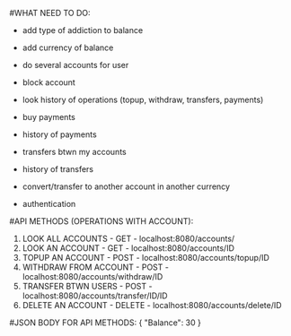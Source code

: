#WHAT NEED TO DO:
- add type of addiction to balance
- add currency of balance
- do several accounts for user
- block account

- look history of operations (topup, withdraw, transfers, payments)

- buy payments
- history of payments

- transfers btwn my accounts
- history of transfers
- convert/transfer to another account in another currency

- authentication


#API METHODS (OPERATIONS WITH ACCOUNT):
1) LOOK ALL ACCOUNTS - GET - localhost:8080/accounts/
2) LOOK AN ACCOUNT - GET - localhost:8080/accounts/ID
3) TOPUP AN ACCOUNT - POST - localhost:8080/accounts/topup/ID
4) WITHDRAW FROM ACCOUNT - POST - localhost:8080/accounts/withdraw/ID
5) TRANSFER BTWN USERS - POST - localhost:8080/accounts/transfer/ID/ID
6) DELETE AN ACCOUNT - DELETE -  localhost:8080/accounts/delete/ID

#JSON BODY FOR API METHODS:
{
  "Balance": 30
}